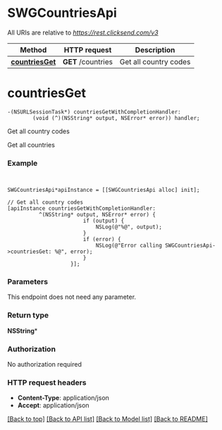 # SWGCountriesApi

All URIs are relative to *https://rest.clicksend.com/v3*

Method | HTTP request | Description
------------- | ------------- | -------------
[**countriesGet**](SWGCountriesApi.md#countriesget) | **GET** /countries | Get all country codes


# **countriesGet**
```objc
-(NSURLSessionTask*) countriesGetWithCompletionHandler: 
        (void (^)(NSString* output, NSError* error)) handler;
```

Get all country codes

Get all countries

### Example 
```objc


SWGCountriesApi*apiInstance = [[SWGCountriesApi alloc] init];

// Get all country codes
[apiInstance countriesGetWithCompletionHandler: 
          ^(NSString* output, NSError* error) {
                        if (output) {
                            NSLog(@"%@", output);
                        }
                        if (error) {
                            NSLog(@"Error calling SWGCountriesApi->countriesGet: %@", error);
                        }
                    }];
```

### Parameters
This endpoint does not need any parameter.

### Return type

**NSString***

### Authorization

No authorization required

### HTTP request headers

 - **Content-Type**: application/json
 - **Accept**: application/json

[[Back to top]](#) [[Back to API list]](../README.md#documentation-for-api-endpoints) [[Back to Model list]](../README.md#documentation-for-models) [[Back to README]](../README.md)

